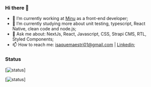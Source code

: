 ### Hi there 👋

- 🔭 I’m currently working at [Minu](https://www.minu.co/) as a front-end developer;
- 🌱 I’m currently studying more about unit testing, typescript, React Native, clean code and node.js;
- 💬 Ask me about: NextJs, React, Javascript, CSS, Strapi CMS, RTL, Styled Components;
- 📫 How to reach me:  isaquemaestri01@gmail.com | [Linkedin](https://www.linkedin.com/in/isaquemaestri/);
	
 ### Status

[![status](https://badge.stateful.com/imaestri/status.svg)]

[![status](https://badge.stateful.com/imaestri/dnd.svg)]

